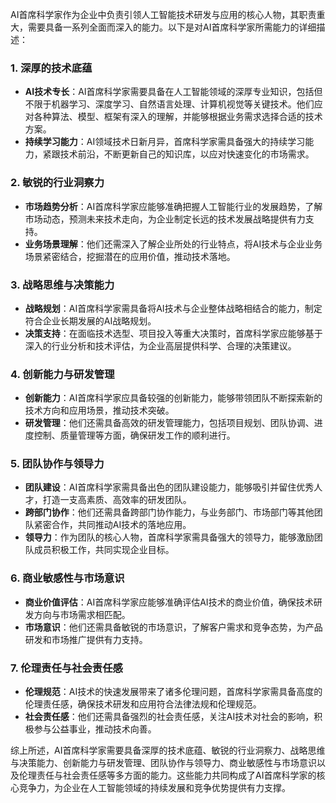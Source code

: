 AI首席科学家作为企业中负责引领人工智能技术研发与应用的核心人物，其职责重大，需要具备一系列全面而深入的能力。以下是对AI首席科学家所需能力的详细描述：

### 1. **深厚的技术底蕴**

* **AI技术专长**：AI首席科学家需要具备在人工智能领域的深厚专业知识，包括但不限于机器学习、深度学习、自然语言处理、计算机视觉等关键技术。他们应对各种算法、模型、框架有深入的理解，并能够根据业务需求选择合适的技术方案。
* **持续学习能力**：AI领域技术日新月异，首席科学家需具备强大的持续学习能力，紧跟技术前沿，不断更新自己的知识库，以应对快速变化的市场需求。

### 2. **敏锐的行业洞察力**

* **市场趋势分析**：AI首席科学家应能够准确把握人工智能行业的发展趋势，了解市场动态，预测未来技术走向，为企业制定长远的技术发展战略提供有力支持。
* **业务场景理解**：他们还需深入了解企业所处的行业特点，将AI技术与企业业务场景紧密结合，挖掘潜在的应用价值，推动技术落地。

### 3. **战略思维与决策能力**

* **战略规划**：AI首席科学家需具备将AI技术与企业整体战略相结合的能力，制定符合企业长期发展的AI战略规划。
* **决策支持**：在面临技术选型、项目投入等重大决策时，首席科学家应能够基于深入的行业分析和技术评估，为企业高层提供科学、合理的决策建议。

### 4. **创新能力与研发管理**

* **创新能力**：AI首席科学家应具备较强的创新能力，能够带领团队不断探索新的技术方向和应用场景，推动技术突破。
* **研发管理**：他们还需具备高效的研发管理能力，包括项目规划、团队协调、进度控制、质量管理等方面，确保研发工作的顺利进行。

### 5. **团队协作与领导力**

* **团队建设**：AI首席科学家需具备出色的团队建设能力，能够吸引并留住优秀人才，打造一支高素质、高效率的研发团队。
* **跨部门协作**：他们还需具备跨部门协作能力，与业务部门、市场部门等其他团队紧密合作，共同推动AI技术的落地应用。
* **领导力**：作为团队的核心人物，首席科学家需具备强大的领导力，能够激励团队成员积极工作，共同实现企业目标。

### 6. **商业敏感性与市场意识**

* **商业价值评估**：AI首席科学家应能够准确评估AI技术的商业价值，确保技术研发方向与市场需求相匹配。
* **市场意识**：他们还需具备敏锐的市场意识，了解客户需求和竞争态势，为产品研发和市场推广提供有力支持。

### 7. **伦理责任与社会责任感**

* **伦理规范**：AI技术的快速发展带来了诸多伦理问题，首席科学家需具备高度的伦理责任感，确保技术研发和应用符合法律法规和伦理规范。
* **社会责任感**：他们还需具备强烈的社会责任感，关注AI技术对社会的影响，积极参与公益事业，推动技术向善。

综上所述，AI首席科学家需要具备深厚的技术底蕴、敏锐的行业洞察力、战略思维与决策能力、创新能力与研发管理、团队协作与领导力、商业敏感性与市场意识以及伦理责任与社会责任感等多方面的能力。这些能力共同构成了AI首席科学家的核心竞争力，为企业在人工智能领域的持续发展和竞争优势提供有力支撑。
